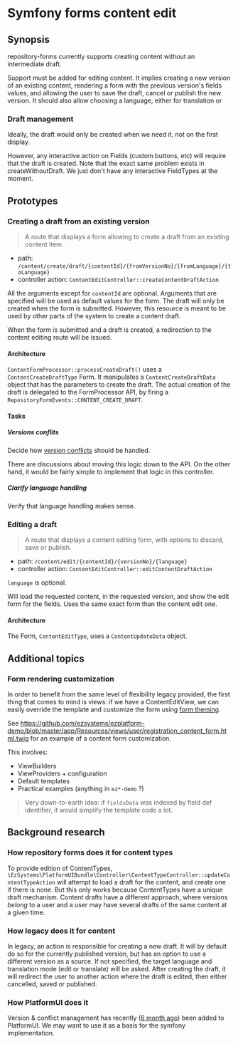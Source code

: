 # Symfony forms content edit

## Synopsis
repository-forms currently supports creating content without an intermediate draft.

Support must be added for editing content. It implies creating a new version of an existing content,
rendering a form with the previous version's fields values, and allowing the user to save the draft,
cancel or publish the new version. It should also allow choosing a language, either for translation
or 

### Draft management
Ideally, the draft would only be created when we need it, not on the first display.

However, any interactive action on Fields (custom buttons, etc) will require that the draft
is created.  Note that the exact same problem exists in createWithoutDraft. We just don't
have any interactive FieldTypes at the moment.

## Prototypes

### Creating a draft from an existing version

> A route that displays a form allowing to create a draft from an existing content item.

- path: `/content/create/draft/{contentId}/{fromVersionNo}/{fromLanguage}/{toLanguage}`
- controller action: `ContentEditController::createContentDraftAction`

All the arguments except for `contentId` are optional. Arguments that are specified will
be used as default values for the form. The draft will only be created when the form is 
submitted. However, this resource is meant to be used by other parts of the system to create 
a content draft.

When the form is submitted and a draft is created, a redirection to the content editing route
will be issued.

#### Architecture
`ContentFormProcessor::processCreateDraft()` uses a `ContentCreateDraftType` Form.
It manipulates a `ContentCreateDraftData` object that has the parameters to create the draft.
The actual creation of the draft is delegated to the FormProcessor API, by firing a
`RepositoryFormEvents::CONTENT_CREATE_DRAFT`.

#### Tasks

##### Versions conflits
Decide how [version conflicts](https://jira.ez.no/browse/EZP-25465) should be handled.
 
There are discussions about moving this logic down to the API. On the other hand, it would
be fairly simple to implement that logic in this controller.

##### Clarify language handling
Verify that language handling makes sense.

### Editing a draft
> A route that displays a content editing form, with options to discard, save or publish.

- path: `/content/edit/{contentId}/{versionNo}/{language}`
- controller action: `ContentEditController::editContentDraftAction`

`language` is optional.

Will load the requested content, in the requested version, and show the edit form for the fields.
Uses the same exact form than the content edit one.

#### Architecture
The Form, `ContentEditType`, uses a `ContentUpdateData` object.

## Additional topics

### Form rendering customization
In order to benefit from the same level of flexibility legacy provided, the first thing that comes
to mind is views: if we have a ContentEditView, we can easily override the template and customize
the form using [form theming](https://symfony.com/doc/current/form/form_customization.html#form-theming-in-twig).

See https://github.com/ezsystems/ezplatform-demo/blob/master/app/Resources/views/user/registration_content_form.html.twig
for an example of a content form customization.

This involves:
- ViewBuilders
- ViewProviders + configuration
- Default templates
- Practical examples (anything in `ez*-demo` ?)

> Very down-to-earth idea: if `fieldsData` was indexed by field def identifier, it would simplify
> the template code a lot.

## Background research

### How repository forms does it for content types 
To provide edition of ContentTypes, `\EzSystems\PlatformUIBundle\Controller\ContentTypeController::updateContentTypeAction`
will attempt to load a draft for the content, and create one if there is none. But this only works because
ContentTypes have a unique draft mechanism. Content drafts have a different approach, where versions
_belong_ to a user and a user may have several drafts of the same content at a given time.

### How legacy does it for content
In legacy, an action is responsible for creating a new draft. It will by default do so
for the currently published version, but has an option to use a different version as a source.
If not specified, the target language and translation mode (edit or translate) will be asked.
After creating the draft, it will redirect the user to another action where the draft is edited, then
either cancelled, saved or published.

### How PlatformUI does it
Version & conflict management has recently ([6 month ago](https://jira.ez.no/browse/EZP-25465)) been added
to PlatformUI. We may want to use it as a basis for the symfony implementation. 
